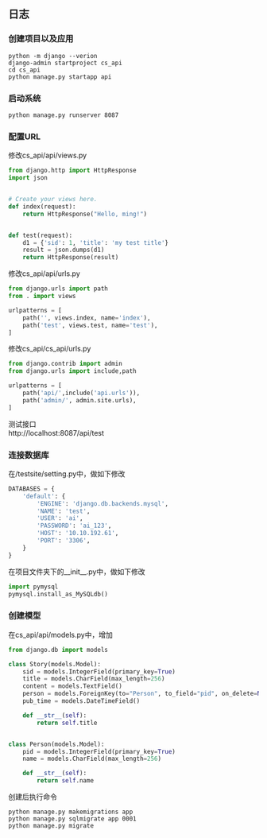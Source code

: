 ## 日志  
### 创建项目以及应用
```commandline
python -m django --verion
django-admin startproject cs_api
cd cs_api
python manage.py startapp api
```
### 启动系统
```commandline
python manage.py runserver 8087
```

### 配置URL

修改cs_api/api/views.py   
```python
from django.http import HttpResponse
import json


# Create your views here.
def index(request):
    return HttpResponse("Hello, ming!")


def test(request):
    d1 = {'sid': 1, 'title': 'my test title'}
    result = json.dumps(d1)
    return HttpResponse(result)

```
修改cs_api/api/urls.py  
```python
from django.urls import path
from . import views

urlpatterns = [
    path('', views.index, name='index'),
    path('test', views.test, name='test'),
]
```
修改cs_api/cs_api/urls.py
```python
from django.contrib import admin
from django.urls import include,path

urlpatterns = [
    path('api/',include('api.urls')),
    path('admin/', admin.site.urls),
]
```
测试接口  
http://localhost:8087/api/test

### 连接数据库
在/testsite/setting.py中，做如下修改
```python
DATABASES = {
    'default': {
        'ENGINE': 'django.db.backends.mysql',
        'NAME': 'test',
        'USER': 'ai',
        'PASSWORD': 'ai_123',
        'HOST': '10.10.192.61',
        'PORT': '3306',
    }
}
```
在项目文件夹下的__init__.py中，做如下修改
```python
import pymysql
pymysql.install_as_MySQLdb()
```

### 创建模型
在cs_api/api/models.py中，增加  
```python
from django.db import models

class Story(models.Model):
    sid = models.IntegerField(primary_key=True)
    title = models.CharField(max_length=256)
    content = models.TextField()
    person = models.ForeignKey(to="Person", to_field="pid", on_delete=None)
    pub_time = models.DateTimeField()

    def __str__(self):
        return self.title


class Person(models.Model):
    pid = models.IntegerField(primary_key=True)
    name = models.CharField(max_length=256)

    def __str__(self):
        return self.name
```
创建后执行命令  
```commandline
python manage.py makemigrations app
python manage.py sqlmigrate app 0001
python manage.py migrate
```

